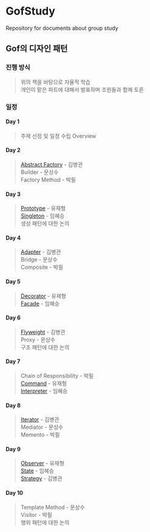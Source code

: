 # GofStudy
Repository for documents about group study

## Gof의 디자인 패턴

### 진행 방식
> 위의 책을 바탕으로 자율적 학습  
> 개인이 맡은 파트에 대해서 발표하며 조원들과 함께 토론  

### 일정


#### Day 1  
> 주제 선정 및 일정 수립
> Overview

#### Day 2
> [Abstract Factory](https://studyteamthree.github.io/GofStudy/gof/study/AbstractFactory/) - 김병관  
> Builder - 문상수  
> Factory Method - 박필  

#### Day 3
> [Prototype](https://github.com/studyteamthree/GofStudy/blob/master/_posts/2019-04-23-Prototype.md) - 유재형  
> [Singleton](https://github.com/studyteamthree/GofStudy/blob/master/_posts/2019-04-23-Singleton.md) - 임혜승  
> 생성 패턴에 대한 논의  

 
#### Day 4
> [Adapter](https://studyteamthree.github.io/GofStudy/gof/study/Adapter/) - 김병관  
> Bridge - 문상수  
> Composite - 박필  


#### Day 5
> [Decorator](https://github.com/studyteamthree/GofStudy/blob/master/_posts/2019-04-26-Decorator.md) - 유재형  
> [Facade](https://github.com/studyteamthree/GofStudy/blob/master/_posts/2019-04-26-Facade.md)  - 임혜승  

#### Day 6
> [Flyweight](https://studyteamthree.github.io/GofStudy/gof/study/Flyweight/) - 김병관  
> Proxy - 문상수  
> 구조 패턴에 대한 논의

#### Day 7
> Chain of Responsibility - 박필  
> [Command](https://github.com/studyteamthree/GofStudy/blob/master/_posts/2019-04-30-Command.md) - 유재형  
> [Interpreter](https://github.com/studyteamthree/GofStudy/blob/master/_posts/2019-04-30-Interpreter.md)  - 임혜승  

#### Day 8

> [Iterator](https://studyteamthree.github.io/GofStudy/gof/study/Iterator/) - 김병관  
> Mediator - 문상수    
> Memento - 박필  

#### Day 9
> [Observer](https://github.com/studyteamthree/GofStudy/blob/master/_posts/2019-05-02-Observer.md) - 유재형  
> [State](https://github.com/studyteamthree/GofStudy/blob/master/_posts/2019-05-02-state.md) - 임혜승  
> [Strategy](https://studyteamthree.github.io/GofStudy/gof/study/Strategy/) - 김병관  

#### Day 10
> Template Method - 문상수  
> Visitor - 박필  
> 행위 패턴에 대한 논의  
